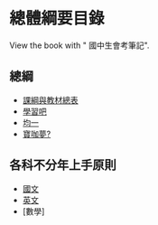 # 總體綱要目錄

View the book with "<i class="fa fa-book fa-fw"></i> 國中生會考筆記".

總綱
---
- [課綱與教材總表](https://www.learnmode.net/knowledge/version?p=34)
- [學習吧](https://www.learnmode.net/home/)
- [均一](/s/yaml-metadata)
- [寶咖夢?](/s/features)

各科不分年上手原則
---
- [國文](/theme-dark?both)
- [英文](/theme-vertical-writing?both)
- [數學]



